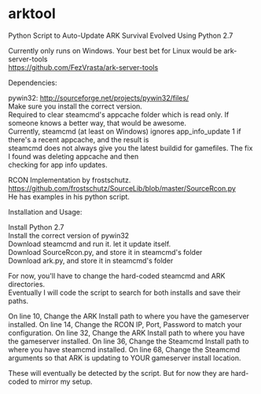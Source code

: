 # arktool
Python Script to Auto-Update ARK Survival Evolved
Using Python 2.7

Currently only runs on Windows. Your best bet for Linux would be ark-server-tools  
https://github.com/FezVrasta/ark-server-tools  

Dependencies:

pywin32: http://sourceforge.net/projects/pywin32/files/  
Make sure you install the correct version.  
Required to clear steamcmd's appcache folder which is read only. If someone knows a better way, that would be awesome.  
Currently, steamcmd (at least on Windows) ignores app_info_update 1 if there's a recent appcache, and the result is  
steamcmd does not always give you the latest buildid for gamefiles. The fix I found was deleting appcache and then  
checking for app info updates.  

RCON Implementation by frostschutz.   
https://github.com/frostschutz/SourceLib/blob/master/SourceRcon.py  
He has examples in his python script.  

Installation and Usage:

Install Python 2.7  
Install the correct version of pywin32  
Download steamcmd and run it. let it update itself.  
Download SourceRcon.py, and store it in steamcmd's folder  
Download ark.py, and store it in steamcmd's folder  

For now, you'll have to change the hard-coded steamcmd and ARK directories.   
Eventually I will code the script to search for both installs and save their paths.  

On line 10, Change the ARK Install path to where you have the gameserver installed.
On line 14, Change the RCON IP, Port, Password to match your configuration.
On line 32, Change the ARK Install path to where you have the gameserver installed.
On line 36, Change the Steamcmd Install path to where you have steamcmd installed.
On line 68, Change the Steamcmd arguments so that ARK is updating to YOUR gameserver install location.

These will eventually be detected by the script. But for now they are hard-coded to mirror my setup.

